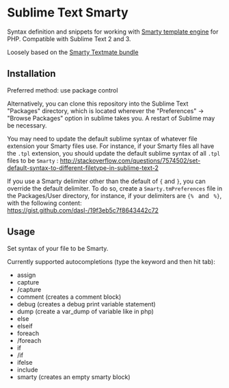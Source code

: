 Sublime Text Smarty
===================

Syntax definition and snippets for working with [Smarty template engine][1] for PHP. Compatible with Sublime Text 2 and 3.

Loosely based on the [Smarty Textmate bundle][2]

[1]: http://www.smarty.net/
[2]: http://svn.textmate.org/trunk/Bundles/PHP%20Smarty.tmbundle/

## Installation
Preferred method: use package control

Alternatively, you can clone this repository into the Sublime Text "Packages" directory, which is located wherever the "Preferences" -> "Browse Packages" option in sublime takes you. A restart of Sublime may be necessary.

You may need to update the default sublime syntax of whatever file extension your Smarty files use. For instance, if your Smarty files all have the `.tpl` extension, you should update the default sublime syntax of all `.tpl` files to be `Smarty` : http://stackoverflow.com/questions/7574502/set-default-syntax-to-different-filetype-in-sublime-text-2

If you use a Smarty delimiter other than the default of `{` and `}`, you can override the default delimiter. To do so, create a `Smarty.tmPreferences` file in the Packages/User directory, for instance, if your delimiters are `{% ` and ` %}`, with the following content: https://gist.github.com/dasl-/19f3eb5c7f8643442c72

## Usage
Set syntax of your file to be Smarty.

Currently supported autocompletions (type the keyword and then hit tab):
* assign
* capture
* /capture
* comment (creates a comment block)
* debug (creates a debug print variable statement)
* dump (create a var_dump of variable like in php)
* else
* elseif
* foreach
* /foreach
* if
* /if
* ifelse
* include
* smarty (creates an empty smarty block)
